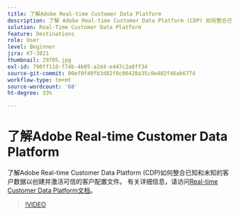 ```yaml
---
title: 了解Adobe Real-time Customer Data Platform
description: 了解 Adobe Real-time Customer Data Platform (CDP) 如何整合已知和未知的客户数据以创建并激活可信的客户配置文件。
solution: Real-Time Customer Data Platform
feature: Destinations
role: User
level: Beginner
jira: KT-3821
thumbnail: 29705.jpg
exl-id: 790ff110-f74b-4b05-a2d4-e447c2a8ff34
source-git-commit: 00ef0f40fb3d82f0c06428a35c0e402f46ab6774
workflow-type: tm+mt
source-wordcount: '68'
ht-degree: 33%

---
```


# 了解Adobe Real-time Customer Data Platform

了解Adobe Real-time Customer Data Platform (CDP)如何整合已知和未知的客户数据以创建并激活可信的客户配置文件。 有关详细信息，请访问[Real-time Customer Data Platform文档](https://experienceleague.adobe.com/docs/experience-platform/rtcdp/overview.html?lang=zh-Hans)。

>[!VIDEO](https://video.tv.adobe.com/v/29705?learn=on)
